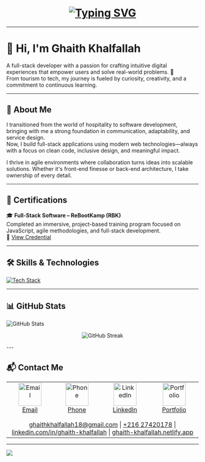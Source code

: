 <h1 align="center">
  <a href="https://git.io/typing-svg">
    <img src="https://readme-typing-svg.demolab.com?font=Fira+Code&weight=600&size=30&pause=1000&color=22D3EE&center=true&vCenter=true&width=500&lines=Hi+%F0%9F%91%8B%2C+I'm+Ghaith+Khalfallah;Full-Stack+Developer;Problem+Solver;Tech+Enthusiast" alt="Typing SVG">
  </a>
</h1>

<p align="center">

</p>

---

# 👋 Hi, I'm Ghaith Khalfallah





A full-stack developer with a passion for crafting intuitive digital experiences that empower users and solve real-world problems. 🚀  
From tourism to tech, my journey is fueled by curiosity, creativity, and a commitment to continuous learning.

---

## 🌟 About Me

I transitioned from the world of hospitality to software development, bringing with me a strong foundation in communication, adaptability, and service design.  
Now, I build full-stack applications using modern web technologies—always with a focus on clean code, inclusive design, and meaningful impact.

I thrive in agile environments where collaboration turns ideas into scalable solutions. Whether it's front-end finesse or back-end architecture, I take ownership of every detail.

---

## 🏅 Certifications

🎓 **Full-Stack Software  – ReBootKamp (RBK)**  
Completed an immersive, project-based training program focused on JavaScript, agile methodologies, and full-stack development.  
🔗 [View Credential](https://credsverse.com/credentials/2cbfc7fa-45d8-43ce-8da7-21aba97d2201?preview=1)

---

## 🛠️ Skills & Technologies

[![Tech Stack](https://skillicons.dev/icons?i=js,ts,html,css,jquery,react,tailwind,nodejs,express,mongodb,postgres,prisma,postman,figma,git,github)](https://skillicons.dev)

---

## 📊 GitHub Stats

![GitHub Stats](https://github-readme-stats.vercel.app/api?username=Ghaithkhal27&show_icons=true&theme=radical)

<p align="center">
  <img src="https://github-readme-streak-stats.herokuapp.com/?user=Ghaithkhal27&theme=radical" alt="GitHub Streak">
</p>
---

## 📬 Contact Me

<div align="center">
  <table>
    <tr>
      <td align="center">
        <a href="mailto:ghaithkhalfallah18@gmail.com">
          <img src="https://img.icons8.com/color/96/000000/gmail.png" width="60" alt="Email">
          <br>Email
        </a>
      </td>
      <td align="center">
        <a href="tel:+21627420178">
          <img src="https://img.icons8.com/color/96/000000/phone.png" width="60" alt="Phone">
          <br>Phone
        </a>
      </td>
      <td align="center">
        <a href="https://linkedin.com/in/ghaith-khalfallah">
          <img src="https://img.icons8.com/color/96/000000/linkedin.png" width="60" alt="LinkedIn">
          <br>LinkedIn
        </a>
      </td>
      <td align="center">
        <a href="https://ghaith-khalfallah.netlify.app">
          <img src="https://img.icons8.com/color/96/000000/domain.png" width="60" alt="Portfolio">
          <br>Portfolio
        </a>
      </td>
    </tr>
    <tr>
      <td colspan="4" align="center" style="padding-top: 15px">
        <a href="mailto:ghaithkhalfallah18@gmail.com">ghaithkhalfallah18@gmail.com</a> | 
        <a href="tel:+21627420178">+216 27420178</a> | 
        <a href="https://linkedin.com/in/ghaith-khalfallah">linkedin.com/in/ghaith-khalfallah</a> | 
        <a href="https://ghaith-khalfallah.netlify.app">ghaith-khalfallah.netlify.app</a>
      </td>
    </tr>
  </table>
</div>

---




  <img src="https://capsule-render.vercel.app/api?type=waving&#x26;color=gradient&#x26;height=100&#x26;section=footer&#x26;width=100%">

```
